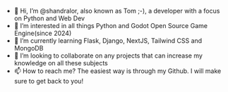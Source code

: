 - 👋 Hi, I’m @shandralor, also known as Tom ;-), a developer with a focus on Python and Web Dev
- 👀 I’m interested in all things Python and Godot Open Source Game Engine(since 2024)
- 🌱 I’m currently learning Flask, Django, NextJS, Tailwind CSS and MongoDB
- 💞️ I’m looking to collaborate on any projects that can increase my knowledge on all these subjects
- 📫 How to reach me? The easiest way is through my Github. I will make sure to get back to you!

<!---
shandralor/shandralor is a ✨ special ✨ repository because its `README.md` (this file) appears on your GitHub profile.
You can click the Preview link to take a look at your changes.
--->
